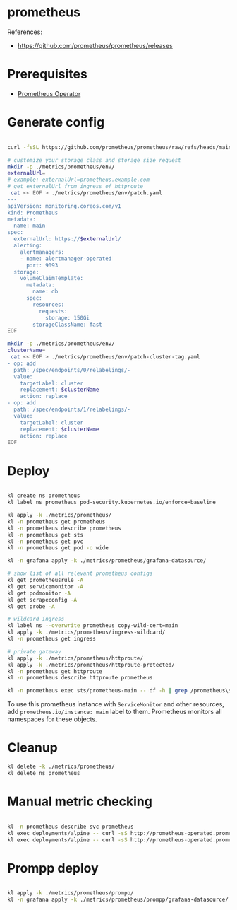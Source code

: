 
# prometheus

References:
- https://github.com/prometheus/prometheus/releases

# Prerequisites

- [Prometheus Operator](../prometheus-operator/readme.md)

# Generate config

```bash

curl -fsSL https://github.com/prometheus/prometheus/raw/refs/heads/main/documentation/examples/rbac-setup.yml > ./metrics/prometheus/rbac.yaml

# customize your storage class and storage size request
mkdir -p ./metrics/prometheus/env/
externalUrl=
# example: externalUrl=prometheus.example.com
# get externalUrl from ingress of httproute
 cat << EOF > ./metrics/prometheus/env/patch.yaml
---
apiVersion: monitoring.coreos.com/v1
kind: Prometheus
metadata:
  name: main
spec:
  externalUrl: https://$externalUrl/
  alerting:
    alertmanagers:
    - name: alertmanager-operated
      port: 9093
  storage:
    volumeClaimTemplate:
      metadata:
        name: db
      spec:
        resources:
          requests:
            storage: 150Gi
        storageClassName: fast
EOF

mkdir -p ./metrics/prometheus/env/
clusterName=
 cat << EOF > ./metrics/prometheus/env/patch-cluster-tag.yaml
- op: add
  path: /spec/endpoints/0/relabelings/-
  value:
    targetLabel: cluster
    replacement: $clusterName
    action: replace
- op: add
  path: /spec/endpoints/1/relabelings/-
  value:
    targetLabel: cluster
    replacement: $clusterName
    action: replace
EOF

```

# Deploy

```bash

kl create ns prometheus
kl label ns prometheus pod-security.kubernetes.io/enforce=baseline

kl apply -k ./metrics/prometheus/
kl -n prometheus get prometheus
kl -n prometheus describe prometheus
kl -n prometheus get sts
kl -n prometheus get pvc
kl -n prometheus get pod -o wide

kl -n grafana apply -k ./metrics/prometheus/grafana-datasource/

# show list of all relevant prometheus configs
kl get prometheusrule -A
kl get servicemonitor -A
kl get podmonitor -A
kl get scrapeconfig -A
kl get probe -A

# wildcard ingress
kl label ns --overwrite prometheus copy-wild-cert=main
kl apply -k ./metrics/prometheus/ingress-wildcard/
kl -n prometheus get ingress

# private gateway
kl apply -k ./metrics/prometheus/httproute/
kl apply -k ./metrics/prometheus/httproute-protected/
kl -n prometheus get httproute
kl -n prometheus describe httproute prometheus

kl -n prometheus exec sts/prometheus-main -- df -h | grep /prometheus\$

```

To use this prometheus instance with `ServiceMonitor` and other resources,
add `prometheus.io/instance: main` label to them.
Prometheus monitors all namespaces for these objects.

# Cleanup

```bash
kl delete -k ./metrics/prometheus/
kl delete ns prometheus
```

# Manual metric checking

```bash

kl -n prometheus describe svc prometheus
kl exec deployments/alpine -- curl -sS http://prometheus-operated.prometheus:9090/metrics
kl exec deployments/alpine -- curl -sS http://prometheus-operated.prometheus:8080/metrics

```

# Prompp deploy

```bash

kl apply -k ./metrics/prometheus/prompp/
kl -n grafana apply -k ./metrics/prometheus/prompp/grafana-datasource/

```
